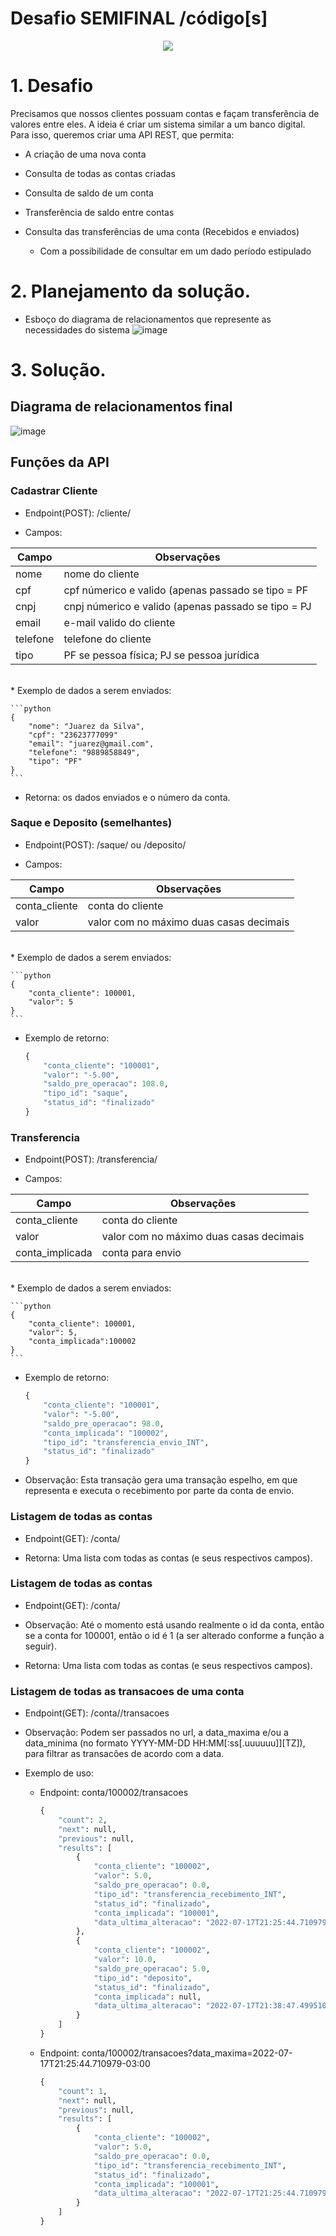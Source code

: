 # Desafio SEMIFINAL /código[s]
<center> <img src="docs\imagens\page_header.png"></center>

# 1. Desafio
Precisamos que nossos clientes possuam contas e façam transferência de valores entre
eles. A ideia é criar um sistema similar a um banco digital. Para isso, queremos criar
uma API REST, que permita:
- A criação de uma nova conta

- Consulta de todas as contas criadas
- Consulta de saldo de um conta
- Transferência de saldo entre contas
- Consulta das transferências de uma conta (Recebidos e enviados)
    - Com a possibilidade de consultar em um dado período estipulado

# 2. Planejamento da solução.
- Esboço do diagrama de relacionamentos que represente as necessidades do sistema
![image](docs/imagens/diagrama_banco_de_dados_v1.png)

# 3. Solução.

## Diagrama de relacionamentos final
![image](docs/imagens/diagrama_banco_de_dados_v2.png)

## Funções da API
### Cadastrar Cliente
* Endpoint(POST): /cliente/

* Campos:

| Campo | Observações |
|--- |--- |
| nome | nome do cliente |
| cpf | cpf númerico e valido (apenas passado se tipo = PF|
| cnpj | cnpj númerico e valido (apenas passado se tipo = PJ|
| email | e-mail valido do cliente|
| telefone | telefone do cliente|
| tipo | PF se pessoa física; PJ se pessoa jurídica|
<br>
* Exemplo de dados a serem enviados:

    ```python
    {
        "nome": "Juarez da Silva",
        "cpf": "23623777099"
        "email": "juarez@gmail.com",
        "telefone": "9889858849",
        "tipo": "PF"
    }
    ```
* Retorna: os dados enviados e o número da conta.

### Saque e Deposito (semelhantes)
* Endpoint(POST): /saque/ ou /deposito/ 

* Campos:

| Campo | Observações |
|--- |--- |
| conta_cliente | conta do cliente |
| valor | valor com no máximo duas casas decimais |

<br>
* Exemplo de dados a serem enviados:

    ```python
    {
        "conta_cliente": 100001,
        "valor": 5
    }
    ```
* Exemplo de retorno:
    ```python
    {
        "conta_cliente": "100001",
        "valor": "-5.00",
        "saldo_pre_operacao": 108.0,
        "tipo_id": "saque",
        "status_id": "finalizado"
    }
    ```

### Transferencia 
* Endpoint(POST): /transferencia/ 

* Campos:

| Campo | Observações |
|--- |--- |
| conta_cliente | conta do cliente |
| valor | valor com no máximo duas casas decimais |
| conta_implicada | conta para envio |

<br>
* Exemplo de dados a serem enviados:

    ```python
    {
        "conta_cliente": 100001,
        "valor": 5,
        "conta_implicada":100002
    }
    ```
* Exemplo de retorno:

    ```python
    {
        "conta_cliente": "100001",
        "valor": "-5.00",
        "saldo_pre_operacao": 98.0,
        "conta_implicada": "100002",
        "tipo_id": "transferencia_envio_INT",
        "status_id": "finalizado"
    }
    ```
* Observação: Esta transação gera uma transação espelho, em que representa e executa o recebimento por parte da conta de envio.

### Listagem de todas as contas
* Endpoint(GET): /conta/ 

* Retorna: Uma lista com todas as contas (e seus respectivos campos).

### Listagem de todas as contas
* Endpoint(GET): /conta/<id>

* Observação: Até o momento está usando realmente o id da conta, então se a conta for 100001, então o id é 1 (a ser alterado conforme a função a seguir).

* Retorna: Uma lista com todas as contas (e seus respectivos campos).

### Listagem de todas as transacoes de uma conta
* Endpoint(GET): /conta/<conta>/transacoes

* Observação: Podem ser passados no url, a data_maxima e/ou a data_minima (no formato YYYY-MM-DD HH:MM[:ss[.uuuuuu]][TZ]), para filtrar as transacões de acordo com a data.


* Exemplo de uso:
    - Endpoint: conta/100002/transacoes
    
        ```python
        {
            "count": 2,
            "next": null,
            "previous": null,
            "results": [
                {
                    "conta_cliente": "100002",
                    "valor": 5.0,
                    "saldo_pre_operacao": 0.0,
                    "tipo_id": "transferencia_recebimento_INT",
                    "status_id": "finalizado",
                    "conta_implicada": "100001",
                    "data_ultima_alteracao": "2022-07-17T21:25:44.710979-03:00"
                },
                {
                    "conta_cliente": "100002",
                    "valor": 10.0,
                    "saldo_pre_operacao": 5.0,
                    "tipo_id": "deposito",
                    "status_id": "finalizado",
                    "conta_implicada": null,
                    "data_ultima_alteracao": "2022-07-17T21:38:47.499510-03:00"
                }
            ]
        }
        ```

    - Endpoint: conta/100002/transacoes?data_maxima=2022-07-17T21:25:44.710979-03:00
    
        ```python
        {
            "count": 1,
            "next": null,
            "previous": null,
            "results": [
                {
                    "conta_cliente": "100002",
                    "valor": 5.0,
                    "saldo_pre_operacao": 0.0,
                    "tipo_id": "transferencia_recebimento_INT",
                    "status_id": "finalizado",
                    "conta_implicada": "100001",
                    "data_ultima_alteracao": "2022-07-17T21:25:44.710979-03:00"
                }
            ]
        }
        ```

